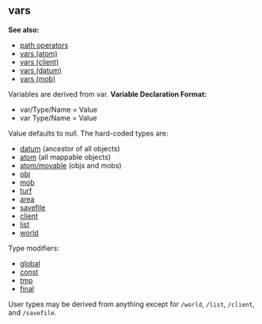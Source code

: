 ## vars
**See also:**
*   [path operators](/operator/path)
*   [vars (atom)](/atom/var)
*   [vars (client)](/client/var)
*   [vars (datum)](/datum/var)
*   [vars (mob)](/mob/var)


Variables are derived from var.
**Variable Declaration Format:**
*   var/Type/Name = Value
*   var Type/Name = Value


Value defaults to null.
The hard-coded types are:
*   [datum](/datum) (ancestor of all objects)
*   [atom](/atom) (all mappable objects)
*   [atom/movable](/atom/movable) (objs and mobs)
*   [obj](/obj)
*   [mob](/mob)
*   [turf](/turf)
*   [area](/area)
*   [savefile](/savefile)
*   [client](/client)
*   [list](/list)
*   [world](/world)
<!-- -->
Type modifiers:
*   [global](/var/global)
*   [const](/var/const)
*   [tmp](/var/tmp)
*   [final](/var/final)


User types may be derived from anything except for `/world`,
`/list`, `/client`, and `/savefile`.